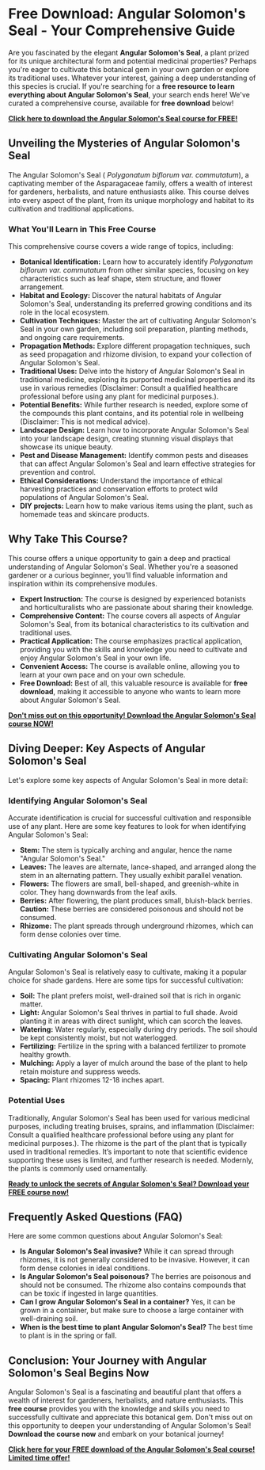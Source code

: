 # Free Download: Angular Solomon's Seal - Your Comprehensive Guide

Are you fascinated by the elegant **Angular Solomon's Seal**, a plant prized for its unique architectural form and potential medicinal properties? Perhaps you're eager to cultivate this botanical gem in your own garden or explore its traditional uses. Whatever your interest, gaining a deep understanding of this species is crucial. If you're searching for a **free resource to learn everything about Angular Solomon's Seal**, your search ends here!  We've curated a comprehensive course, available for **free download** below!

[**Click here to download the Angular Solomon's Seal course for FREE!**](https://udemywork.com/angular-solomons-seal)

## Unveiling the Mysteries of Angular Solomon's Seal

The Angular Solomon's Seal ( _Polygonatum biflorum var. commutatum_), a captivating member of the Asparagaceae family, offers a wealth of interest for gardeners, herbalists, and nature enthusiasts alike. This course delves into every aspect of the plant, from its unique morphology and habitat to its cultivation and traditional applications.

### What You'll Learn in This Free Course

This comprehensive course covers a wide range of topics, including:

*   **Botanical Identification:** Learn how to accurately identify _Polygonatum biflorum var. commutatum_ from other similar species, focusing on key characteristics such as leaf shape, stem structure, and flower arrangement.
*   **Habitat and Ecology:** Discover the natural habitats of Angular Solomon's Seal, understanding its preferred growing conditions and its role in the local ecosystem.
*   **Cultivation Techniques:** Master the art of cultivating Angular Solomon's Seal in your own garden, including soil preparation, planting methods, and ongoing care requirements.
*   **Propagation Methods:** Explore different propagation techniques, such as seed propagation and rhizome division, to expand your collection of Angular Solomon's Seal.
*   **Traditional Uses:** Delve into the history of Angular Solomon's Seal in traditional medicine, exploring its purported medicinal properties and its use in various remedies (Disclaimer: Consult a qualified healthcare professional before using any plant for medicinal purposes.).
*   **Potential Benefits:** While further research is needed, explore some of the compounds this plant contains, and its potential role in wellbeing (Disclaimer: This is not medical advice).
*   **Landscape Design:** Learn how to incorporate Angular Solomon's Seal into your landscape design, creating stunning visual displays that showcase its unique beauty.
*   **Pest and Disease Management:** Identify common pests and diseases that can affect Angular Solomon's Seal and learn effective strategies for prevention and control.
*   **Ethical Considerations:** Understand the importance of ethical harvesting practices and conservation efforts to protect wild populations of Angular Solomon's Seal.
*   **DIY projects:** Learn how to make various items using the plant, such as homemade teas and skincare products.

## Why Take This Course?

This course offers a unique opportunity to gain a deep and practical understanding of Angular Solomon's Seal. Whether you're a seasoned gardener or a curious beginner, you'll find valuable information and inspiration within its comprehensive modules.

*   **Expert Instruction:** The course is designed by experienced botanists and horticulturalists who are passionate about sharing their knowledge.
*   **Comprehensive Content:** The course covers all aspects of Angular Solomon's Seal, from its botanical characteristics to its cultivation and traditional uses.
*   **Practical Application:** The course emphasizes practical application, providing you with the skills and knowledge you need to cultivate and enjoy Angular Solomon's Seal in your own life.
*   **Convenient Access:** The course is available online, allowing you to learn at your own pace and on your own schedule.
*   **Free Download:** Best of all, this valuable resource is available for **free download**, making it accessible to anyone who wants to learn more about Angular Solomon's Seal.

[**Don't miss out on this opportunity! Download the Angular Solomon's Seal course NOW!**](https://udemywork.com/angular-solomons-seal)

## Diving Deeper: Key Aspects of Angular Solomon's Seal

Let's explore some key aspects of Angular Solomon's Seal in more detail:

### Identifying Angular Solomon's Seal

Accurate identification is crucial for successful cultivation and responsible use of any plant. Here are some key features to look for when identifying Angular Solomon's Seal:

*   **Stem:** The stem is typically arching and angular, hence the name "Angular Solomon's Seal."
*   **Leaves:** The leaves are alternate, lance-shaped, and arranged along the stem in an alternating pattern. They usually exhibit parallel venation.
*   **Flowers:** The flowers are small, bell-shaped, and greenish-white in color. They hang downwards from the leaf axils.
*   **Berries:** After flowering, the plant produces small, bluish-black berries. **Caution:** These berries are considered poisonous and should not be consumed.
*   **Rhizome:** The plant spreads through underground rhizomes, which can form dense colonies over time.

### Cultivating Angular Solomon's Seal

Angular Solomon's Seal is relatively easy to cultivate, making it a popular choice for shade gardens. Here are some tips for successful cultivation:

*   **Soil:** The plant prefers moist, well-drained soil that is rich in organic matter.
*   **Light:** Angular Solomon's Seal thrives in partial to full shade. Avoid planting it in areas with direct sunlight, which can scorch the leaves.
*   **Watering:** Water regularly, especially during dry periods. The soil should be kept consistently moist, but not waterlogged.
*   **Fertilizing:** Fertilize in the spring with a balanced fertilizer to promote healthy growth.
*   **Mulching:** Apply a layer of mulch around the base of the plant to help retain moisture and suppress weeds.
*   **Spacing:** Plant rhizomes 12-18 inches apart.

### Potential Uses

Traditionally, Angular Solomon's Seal has been used for various medicinal purposes, including treating bruises, sprains, and inflammation (Disclaimer: Consult a qualified healthcare professional before using any plant for medicinal purposes.). The rhizome is the part of the plant that is typically used in traditional remedies. It’s important to note that scientific evidence supporting these uses is limited, and further research is needed.  Modernly, the plants is commonly used ornamentally.

[**Ready to unlock the secrets of Angular Solomon's Seal? Download your FREE course now!**](https://udemywork.com/angular-solomons-seal)

## Frequently Asked Questions (FAQ)

Here are some common questions about Angular Solomon's Seal:

*   **Is Angular Solomon's Seal invasive?** While it can spread through rhizomes, it is not generally considered to be invasive. However, it can form dense colonies in ideal conditions.
*   **Is Angular Solomon's Seal poisonous?** The berries are poisonous and should not be consumed. The rhizome also contains compounds that can be toxic if ingested in large quantities.
*   **Can I grow Angular Solomon's Seal in a container?** Yes, it can be grown in a container, but make sure to choose a large container with well-draining soil.
*   **When is the best time to plant Angular Solomon's Seal?** The best time to plant is in the spring or fall.

## Conclusion: Your Journey with Angular Solomon's Seal Begins Now

Angular Solomon's Seal is a fascinating and beautiful plant that offers a wealth of interest for gardeners, herbalists, and nature enthusiasts. This **free course** provides you with the knowledge and skills you need to successfully cultivate and appreciate this botanical gem. Don't miss out on this opportunity to deepen your understanding of Angular Solomon's Seal! **Download the course now** and embark on your botanical journey!

[**Click here for your FREE download of the Angular Solomon's Seal course! Limited time offer!**](https://udemywork.com/angular-solomons-seal)
